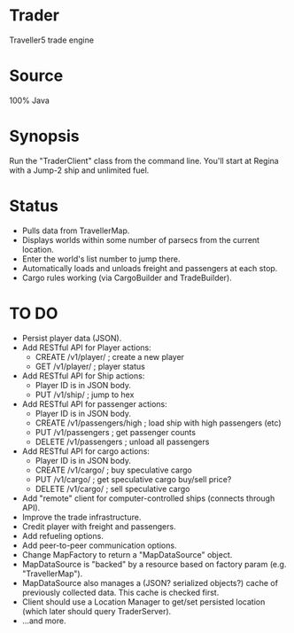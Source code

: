 # Trader
Traveller5 trade engine

# Source
100% Java

# Synopsis
Run the "TraderClient" class from the command line.  You'll start at Regina with a Jump-2 ship and unlimited fuel.

# Status
* Pulls data from TravellerMap.
* Displays worlds within some number of parsecs from the current location.
* Enter the world's list number to jump there.
* Automatically loads and unloads freight and passengers at each stop.
* Cargo rules working (via CargoBuilder and TradeBuilder).

# TO DO
* Persist player data (JSON).
* Add RESTful API for Player actions:
  * CREATE /v1/player/<playerID>   ; create a new player
  * GET /v1/player/<playerID>      ; player status
* Add RESTful API for Ship actions:
  * Player ID is in JSON body.
  * PUT /v1/ship/<hex>             ; jump to hex
* Add RESTful API for passenger actions:
  * Player ID is in JSON body.
  * CREATE /v1/passengers/high     ; load ship with high passengers (etc)
  * PUT /v1/passengers             ; get passenger counts
  * DELETE /v1/passengers          ; unload all passengers
* Add RESTful API for cargo actions:
  * Player ID is in JSON body.
  * CREATE /v1/cargo/<tons>        ; buy speculative cargo
  * PUT /v1/cargo/<tons>           ; get speculative cargo buy/sell price?
  * DELETE /v1/cargo/<tons>        ; sell speculative cargo
* Add "remote" client for computer-controlled ships (connects through API).
* Improve the trade infrastructure.
* Credit player with freight and passengers.
* Add refueling options.
* Add peer-to-peer communication options.
* Change MapFactory to return a "MapDataSource" object.
* MapDataSource is "backed" by a resource based on factory param (e.g. "TravellerMap").
* MapDataSource also manages a (JSON? serialized objects?) cache of previously collected data.  This cache is checked first.
* Client should use a Location Manager to get/set persisted location (which later should query TraderServer).
* ...and more.
